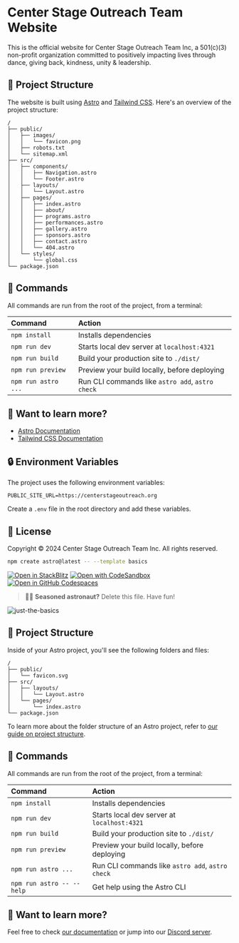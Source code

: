 # Center Stage Outreach Team Website

This is the official website for Center Stage Outreach Team Inc, a 501(c)(3) non-profit organization committed to positively impacting lives through dance, giving back, kindness, unity & leadership.

## 🚀 Project Structure

The website is built using [Astro](https://astro.build) and [Tailwind CSS](https://tailwindcss.com). Here's an overview of the project structure:

```
/
├── public/
│   ├── images/
│   │   └── favicon.png
│   ├── robots.txt
│   └── sitemap.xml
├── src/
│   ├── components/
│   │   ├── Navigation.astro
│   │   └── Footer.astro
│   ├── layouts/
│   │   └── Layout.astro
│   ├── pages/
│   │   ├── index.astro
│   │   ├── about/
│   │   ├── programs.astro
│   │   ├── performances.astro
│   │   ├── gallery.astro
│   │   ├── sponsors.astro
│   │   ├── contact.astro
│   │   └── 404.astro
│   └── styles/
│       └── global.css
└── package.json
```

## 🧞 Commands

All commands are run from the root of the project, from a terminal:

| Command                   | Action                                           |
| :----------------------- | :----------------------------------------------- |
| `npm install`            | Installs dependencies                            |
| `npm run dev`            | Starts local dev server at `localhost:4321`      |
| `npm run build`          | Build your production site to `./dist/`          |
| `npm run preview`        | Preview your build locally, before deploying     |
| `npm run astro ...`      | Run CLI commands like `astro add`, `astro check`|

## 👀 Want to learn more?

- [Astro Documentation](https://docs.astro.build)
- [Tailwind CSS Documentation](https://tailwindcss.com/docs)

## 🔒 Environment Variables

The project uses the following environment variables:

```env
PUBLIC_SITE_URL=https://centerstageoutreach.org
```

Create a `.env` file in the root directory and add these variables.

## 📝 License

Copyright © 2024 Center Stage Outreach Team Inc. All rights reserved.

```sh
npm create astro@latest -- --template basics
```

[![Open in StackBlitz](https://developer.stackblitz.com/img/open_in_stackblitz.svg)](https://stackblitz.com/github/withastro/astro/tree/latest/examples/basics)
[![Open with CodeSandbox](https://assets.codesandbox.io/github/button-edit-lime.svg)](https://codesandbox.io/p/sandbox/github/withastro/astro/tree/latest/examples/basics)
[![Open in GitHub Codespaces](https://github.com/codespaces/badge.svg)](https://codespaces.new/withastro/astro?devcontainer_path=.devcontainer/basics/devcontainer.json)

> 🧑‍🚀 **Seasoned astronaut?** Delete this file. Have fun!

![just-the-basics](https://github.com/withastro/astro/assets/2244813/a0a5533c-a856-4198-8470-2d67b1d7c554)

## 🚀 Project Structure

Inside of your Astro project, you'll see the following folders and files:

```text
/
├── public/
│   └── favicon.svg
├── src/
│   ├── layouts/
│   │   └── Layout.astro
│   └── pages/
│       └── index.astro
└── package.json
```

To learn more about the folder structure of an Astro project, refer to [our guide on project structure](https://docs.astro.build/en/basics/project-structure/).

## 🧞 Commands

All commands are run from the root of the project, from a terminal:

| Command                   | Action                                           |
| :------------------------ | :----------------------------------------------- |
| `npm install`             | Installs dependencies                            |
| `npm run dev`             | Starts local dev server at `localhost:4321`      |
| `npm run build`           | Build your production site to `./dist/`          |
| `npm run preview`         | Preview your build locally, before deploying     |
| `npm run astro ...`       | Run CLI commands like `astro add`, `astro check` |
| `npm run astro -- --help` | Get help using the Astro CLI                     |

## 👀 Want to learn more?

Feel free to check [our documentation](https://docs.astro.build) or jump into our [Discord server](https://astro.build/chat).
